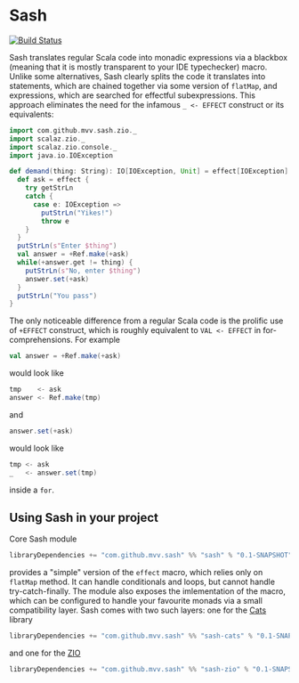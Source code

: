 # Sash
[![Build Status](https://travis-ci.com/mvv/sash.svg?branch=master)](https://travis-ci.com/mvv/sash)

Sash translates regular Scala code into monadic expressions via a blackbox (meaning that it is mostly transparent to your IDE
typechecker) macro. Unlike some alternatives, Sash clearly splits the code it translates into statements, which are chained
together via some version of `flatMap`, and expressions, which are searched for effectful subexpressions. This approach
eliminates the need for the infamous `_ <- EFFECT` construct or its equivalents:

```scala
import com.github.mvv.sash.zio._
import scalaz.zio._
import scalaz.zio.console._
import java.io.IOException

def demand(thing: String): IO[IOException, Unit] = effect[IOException] {
  def ask = effect {
    try getStrLn
    catch {
      case e: IOException =>
        putStrLn("Yikes!")
        throw e
    }
  }
  putStrLn(s"Enter $thing")
  val answer = +Ref.make(+ask)
  while(+answer.get != thing) {
    putStrLn(s"No, enter $thing")
    answer.set(+ask)
  }
  putStrLn("You pass")
}
```

The only noticeable difference from a regular Scala code is the prolific use of `+EFFECT` construct, which is roughly
equivalent to `VAL <- EFFECT` in for-comprehensions. For example

```scala
val answer = +Ref.make(+ask)
```

would look like

```scala
tmp    <- ask
answer <- Ref.make(tmp)
```
and

```scala
answer.set(+ask)
```

would look like

```scala
tmp <- ask
_   <- answer.set(tmp)
```

inside a `for`.

## Using Sash in your project

Core Sash module

```scala
libraryDependencies += "com.github.mvv.sash" %% "sash" % "0.1-SNAPSHOT"
```

provides a "simple" version of the `effect` macro, which relies only on `flatMap` method. It can handle conditionals and loops,
but cannot handle try-catch-finally. The module also exposes the imlementation of the macro, which can be configured to handle
your favourite monads via a small compatibility layer. Sash comes with two such layers: one for the
[Cats](https://typelevel.org/cats) library

```scala
libraryDependencies += "com.github.mvv.sash" %% "sash-cats" % "0.1-SNAPSHOT"
```

and one for the [ZIO](https://github.com/scalaz/scalaz-zio)

```scala
libraryDependencies += "com.github.mvv.sash" %% "sash-zio" % "0.1-SNAPSHOT"
```
